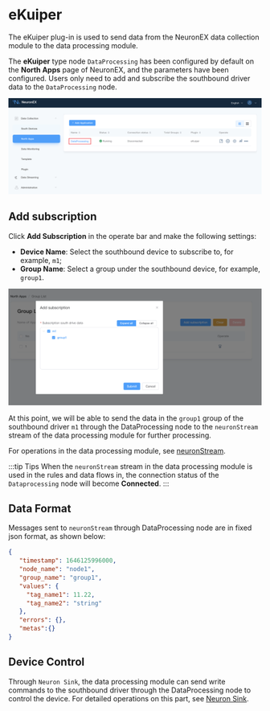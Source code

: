 # eKuiper

The eKuiper plug-in is used to send data from the NeuronEX data collection module to the data processing module.

The **eKuiper** type node `DataProcessing` has been configured by default on the **North Apps** page of NeuronEX, and the parameters have been configured. Users only need to add and subscribe the southbound driver data to the `DataProcessing` node.

<img src="./assets/dataprocessing1.png" alt="dataprocessing" style="zoom:50%;" />

## Add subscription

Click **Add Subscription** in the operate bar and make the following settings:

- **Device Name**: Select the southbound device to subscribe to, for example, `m1`;
- **Group Name**: Select a group under the southbound device, for example, `group1`.

<img src="./assets/dataprocessing2.png" alt="dataprocessing" style="zoom:50%;" />

At this point, we will be able to send the data in the `group1` group of the southbound driver `m1` through the DataProcessing node to the `neuronStream` stream of the data processing module for further processing.

For operations in the data processing module, see [neuronStream](../../../streaming-processing/neuron.md).

:::tip Tips
When the `neuronStream` stream in the data processing module is used in the rules and data flows in, the connection status of the `Dataprocessing` node will become **Connected**.
:::

## Data Format

Messages sent to `neuronStream` through DataProcessing node are in fixed json format, as shown below:

```json
{
   "timestamp": 1646125996000,
   "node_name": "node1",
   "group_name": "group1",
   "values": {
     "tag_name1": 11.22,
     "tag_name2": "string"
   },
   "errors": {},
   "metas":{}
}
```

## Device Control

Through `Neuron Sink`, the data processing module can send write commands to the southbound driver through the DataProcessing node to control the device. For detailed operations on this part, see [Neuron Sink](../../../streaming-processing/sink/neuron.md).